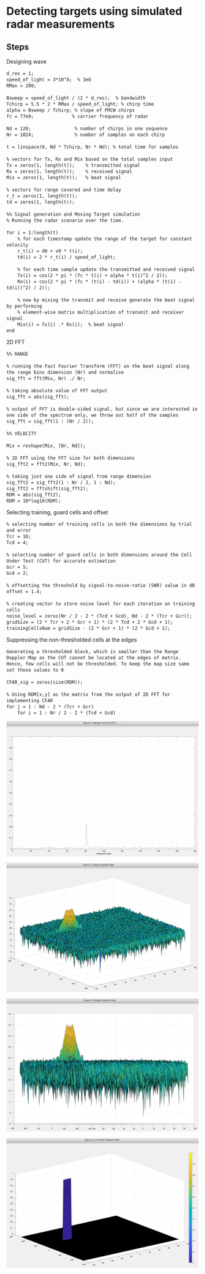 # Detecting targets using simulated radar measurements

## Steps

Designing wave

    d_res = 1;
    speed_of_light = 3*10^8;  % 3e8
    RMax = 200;

    Bsweep = speed_of_light / (2 * d_res);  % bandwidth
    Tchirp = 5.5 * 2 * RMax / speed_of_light; % chirp time
    alpha = Bsweep / Tchirp; % slope of FMCW chirps
    fc = 77e9;              % carrier frequency of radar 
                                                        
    Nd = 128;                % number of chirps in one sequence
    Nr = 1024;               % number of samples on each chirp    

    t = linspace(0, Nd * Tchirp, Nr * Nd); % total time for samples

    % vectors for Tx, Rx and Mix based on the total samples input
    Tx = zeros(1, length(t));    % transmitted signal
    Rx = zeros(1, length(t));    % received signal
    Mix = zeros(1, length(t));   % beat signal

    % vectors for range covered and time delay
    r_t = zeros(1, length(t));
    td = zeros(1, length(t));

    %% Signal generation and Moving Target simulation
    % Running the radar scenario over the time. 

    for i = 1:length(t)         
        % for each timestamp update the range of the target for constant velocity
        r_t(i) = d0 + v0 * t(i);
        td(i) = 2 * r_t(i) / speed_of_light;
        
        % for each time sample update the transmitted and received signal
        Tx(i) = cos(2 * pi * (fc * t(i) + alpha * t(i)^2 / 2));
        Rx(i) = cos(2 * pi * (fc * (t(i) - td(i)) + (alpha * (t(i) - td(i))^2) / 2));
        
        % now by mixing the transmit and receive generate the beat signal by performing
        % element-wise matrix multiplication of transmit and receiver signal
        Mix(i) = Tx(i) .* Rx(i);  % beat signal
    end


2D FFT

    %% RANGE

    % running the Fast Fourier Transform (FFT) on the beat signal along the range bins dimension (Nr) and normalise
    sig_fft = fft(Mix, Nr) ./ Nr;

    % taking absolute value of FFT output
    sig_fft = abs(sig_fft);       

    % output of FFT is double-sided signal, but since we are interested in one side of the spectrum only, we throw out half of the samples
    sig_fft = sig_fft(1 : (Nr / 2));

    %% VELOCITY

    Mix = reshape(Mix, [Nr, Nd]);

    % 2D FFT using the FFT size for both dimensions
    sig_fft2 = fft2(Mix, Nr, Nd);

    % taking just one side of signal from range dimension
    sig_fft2 = sig_fft2(1 : Nr / 2, 1 : Nd);
    sig_fft2 = fftshift(sig_fft2);
    RDM = abs(sig_fft2);
    RDM = 10*log10(RDM);


Selecting training, guard cells and offset

    % selecting number of training cells in both the dimensions by trial and error
    Tcr = 10;
    Tcd = 4;

    % selecting number of guard cells in both dimensions around the Cell Under Test (CUT) for accurate estimation
    Gcr = 5;
    Gcd = 2;

    % offsetting the threshold by signal-to-noise-ratio (SNR) value in dB
    offset = 1.4;

    % creating vector to store noise level for each iteration on training cells
    noise_level = zeros(Nr / 2 - 2 * (Tcd + Gcd), Nd - 2 * (Tcr + Gcr));
    gridSize = (2 * Tcr + 2 * Gcr + 1) * (2 * Tcd + 2 * Gcd + 1);
    trainingCellsNum = gridSize - (2 * Gcr + 1) * (2 * Gcd + 1);


Suppressing the non-thresholded cells at the edges

    Generating a thresholded block, which is smaller than the Range Doppler Map as the CUT cannot be located at the edges of matrix. Hence, few cells will not be thresholded. To keep the map size same set those values to 0

    CFAR_sig = zeros(size(RDM));

    % Using RDM[x,y] as the matrix from the output of 2D FFT for implementing CFAR
    for j = 1 : Nd - 2 * (Tcr + Gcr)
        for i = 1 : Nr / 2 - 2 * (Tcd + Gcd)


![1D-FFT](graphs/range_1st_FFT.png)

![Range Doppler Map](graphs/range_doppler_map_1.png)

![Same Range Doppler Map](graphs/range_doppler_map_2.png)

![CA-CFAR](graphs/CA-CFAR.png)
